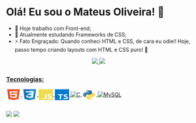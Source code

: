  <h1>Olá! Eu sou o Mateus Oliveira! 🤙</h1>

- 🔭 Hoje trabalho com Front-end;
- 🌱 Atualmente estudando Frameworks de CSS;
- ⚡ Fato Engraçado: Quando conheci HTML e CSS, de cara eu odiei! Hoje, passo tempo criando layouts com HTML e CSS puro! 🖤

<div align="center">
  <a href="https://github.com/0cmat">
   <img height="180em" src="https://github-readme-stats.vercel.app/api?username=0cmat&show_icons=true&theme=tokyonight&include_all_commits=true&count_private=true"/>
    <img height="180em" src="https://github-readme-stats.vercel.app/api/top-langs/?username=0cmat&layout=compact&langs_count=7&theme=tokyonight"/>
</div>
    
  ##
 

<div style="display: inline_block">
  <h3>Tecnologias:</h3>
    <img align="center" alt="HTML" height="30" width="40" src="https://raw.githubusercontent.com/devicons/devicon/master/icons/html5/html5-original.svg">
    <img align="center" alt="CSS" height="30" width="40" src="https://raw.githubusercontent.com/devicons/devicon/master/icons/css3/css3-original.svg">
    <img align="center" alt="Js" height="30" width="40" src="https://raw.githubusercontent.com/devicons/devicon/master/icons/javascript/javascript-plain.svg">
    <img align="center" alt="Ts" height="30" width="40" src="https://raw.githubusercontent.com/devicons/devicon/master/icons/typescript/typescript-plain.svg">
    <img align="center" alt="C" height="30" width="40" src="https://cdn.jsdelivr.net/gh/devicons/devicon/icons/c/c-original.svg">
    <img align="center" alt="Python" height="30" width="40" src="https://raw.githubusercontent.com/devicons/devicon/master/icons/python/python-original.svg">
     <img align="center" alt="MySQL" height="30" width="40" src="https://cdn.jsdelivr.net/gh/devicons/devicon/icons/mysql/mysql-original-wordmark.svg">
</div>
    
  ##
 
  <div> 
    <a href = "mailto:mattcon022@gmail.com"><img src="https://img.shields.io/badge/-Gmail-%23333?style=for-the-badge&logo=gmail&logoColor=white" target="_blank"></a>
    <a href="https://www.linkedin.com/in/0cmat/" target="_blank"><img src="https://img.shields.io/badge/-LinkedIn-%230077B5?style=for-the-badge&logo=linkedin&logoColor=white" target="_blank"></a> 
  </div>
